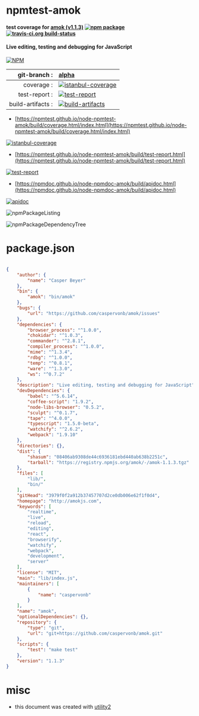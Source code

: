 # npmtest-amok

#### test coverage for  [amok (v1.1.3)](http://amokjs.com)  [![npm package](https://img.shields.io/npm/v/npmtest-amok.svg?style=flat-square)](https://www.npmjs.org/package/npmtest-amok) [![travis-ci.org build-status](https://api.travis-ci.org/npmtest/node-npmtest-amok.svg)](https://travis-ci.org/npmtest/node-npmtest-amok)

#### Live editing, testing and debugging for JavaScript

[![NPM](https://nodei.co/npm/amok.png?downloads=true&downloadRank=true&stars=true)](https://www.npmjs.com/package/amok)

| git-branch : | [alpha](https://github.com/npmtest/node-npmtest-amok/tree/alpha)|
|--:|:--|
| coverage : | [![istanbul-coverage](https://npmtest.github.io/node-npmtest-amok/build/coverage.badge.svg)](https://npmtest.github.io/node-npmtest-amok/build/coverage.html/index.html)|
| test-report : | [![test-report](https://npmtest.github.io/node-npmtest-amok/build/test-report.badge.svg)](https://npmtest.github.io/node-npmtest-amok/build/test-report.html)|
| build-artifacts : | [![build-artifacts](https://npmtest.github.io/node-npmtest-amok/glyphicons_144_folder_open.png)](https://github.com/npmtest/node-npmtest-amok/tree/gh-pages/build)|

- [https://npmtest.github.io/node-npmtest-amok/build/coverage.html/index.html](https://npmtest.github.io/node-npmtest-amok/build/coverage.html/index.html)

[![istanbul-coverage](https://npmtest.github.io/node-npmtest-amok/build/screenCapture.buildCi.browser.%252Ftmp%252Fbuild%252Fcoverage.lib.html.png)](https://npmtest.github.io/node-npmtest-amok/build/coverage.html/index.html)

- [https://npmtest.github.io/node-npmtest-amok/build/test-report.html](https://npmtest.github.io/node-npmtest-amok/build/test-report.html)

[![test-report](https://npmtest.github.io/node-npmtest-amok/build/screenCapture.buildCi.browser.%252Ftmp%252Fbuild%252Ftest-report.html.png)](https://npmtest.github.io/node-npmtest-amok/build/test-report.html)

- [https://npmdoc.github.io/node-npmdoc-amok/build/apidoc.html](https://npmdoc.github.io/node-npmdoc-amok/build/apidoc.html)

[![apidoc](https://npmdoc.github.io/node-npmdoc-amok/build/screenCapture.buildCi.browser.%252Ftmp%252Fbuild%252Fapidoc.html.png)](https://npmdoc.github.io/node-npmdoc-amok/build/apidoc.html)

![npmPackageListing](https://npmtest.github.io/node-npmtest-amok/build/screenCapture.npmPackageListing.svg)

![npmPackageDependencyTree](https://npmtest.github.io/node-npmtest-amok/build/screenCapture.npmPackageDependencyTree.svg)



# package.json

```json

{
    "author": {
        "name": "Casper Beyer"
    },
    "bin": {
        "amok": "bin/amok"
    },
    "bugs": {
        "url": "https://github.com/caspervonb/amok/issues"
    },
    "dependencies": {
        "browser_process": "^1.0.0",
        "chokidar": "^1.0.3",
        "commander": "^2.8.1",
        "compiler_process": "^1.0.0",
        "mime": "^1.3.4",
        "rdbg": "^1.0.0",
        "temp": "^0.8.1",
        "ware": "^1.3.0",
        "ws": "^0.7.2"
    },
    "description": "Live editing, testing and debugging for JavaScript",
    "devDependencies": {
        "babel": "^5.6.14",
        "coffee-script": "1.9.2",
        "node-libs-browser": "0.5.2",
        "sculpt": "^0.1.7",
        "tape": "^4.0.0",
        "typescript": "1.5.0-beta",
        "watchify": "^2.6.2",
        "webpack": "1.9.10"
    },
    "directories": {},
    "dist": {
        "shasum": "08406ab9308de44c6936181ebd440ab638b2251c",
        "tarball": "https://registry.npmjs.org/amok/-/amok-1.1.3.tgz"
    },
    "files": [
        "lib/",
        "bin/"
    ],
    "gitHead": "3979f0f2a912b37457707d2ce0db006e62f1f0d4",
    "homepage": "http://amokjs.com",
    "keywords": [
        "realtime",
        "live",
        "reload",
        "editing",
        "react",
        "browserify",
        "watchify",
        "webpack",
        "development",
        "server"
    ],
    "license": "MIT",
    "main": "lib/index.js",
    "maintainers": [
        {
            "name": "caspervonb"
        }
    ],
    "name": "amok",
    "optionalDependencies": {},
    "repository": {
        "type": "git",
        "url": "git+https://github.com/caspervonb/amok.git"
    },
    "scripts": {
        "test": "make test"
    },
    "version": "1.1.3"
}
```



# misc
- this document was created with [utility2](https://github.com/kaizhu256/node-utility2)
